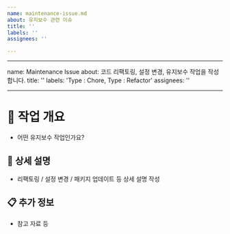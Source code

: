 ```yaml
---
name: maintenance-issue.md
about: 유지보수 관련 이슈
title: ''
labels: ''
assignees: ''

---
```


---
name: Maintenance Issue
about: 코드 리팩토링, 설정 변경, 유지보수 작업을 작성합니다.
title: ''
labels: 'Type : Chore, Type : Refactor'
assignees: ''

---

# 🔧 작업 개요

- 어떤 유지보수 작업인가요?

## 📝 상세 설명

- 리팩토링 / 설정 변경 / 패키지 업데이트 등 상세 설명 작성

## 📋 추가 정보

- 참고 자료 등
